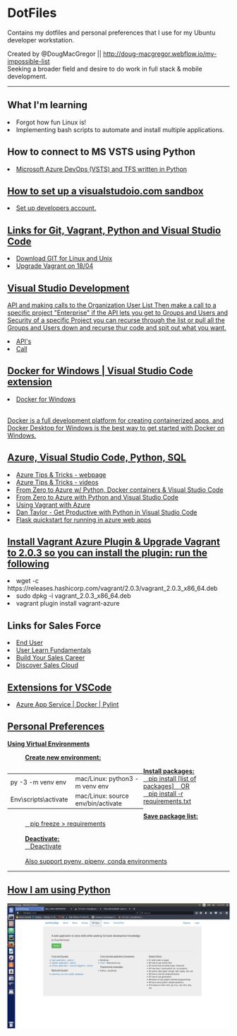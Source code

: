 # DotFiles
Contains my dotfiles and personal preferences that I use for my Ubuntu developer workstation.

Created by @DougMacGregor || http://doug-macgregor.webflow.io/my-impossible-list <br>
Seeking a broader field and desire to do work in full stack & mobile development.
<hr>

## What I'm learning
<li>Forgot how fun Linux is!</li>
<li>Implementing bash scripts to automate and install multiple applications.</li>

## How to connect to MS VSTS using Python
<li><a href="https://github.com/rcoenmans/vsts-client"</a>Microsoft Azure DevOps (VSTS) and TFS written in Python</li>

## How to set up a visualstudoio.com sandbox
<li><a href="https://my.visualstudio.com"</a>Set up developers account.</li>

## Links for Git, Vagrant, Python and Visual Studio Code
<li><a href="https://git-scm.com/download/linux"</a>Download GIT for Linux and Unix</li>
<li><a href="https://computingforgeeks.com/install-latest-vagrant-on-ubuntu-18-04-debian-9-kali-linux/"</a>Upgrade Vagrant on 18/04</li>

## Visual Studio Development
API and making calls to the Organization User List
Then make a call to a specific project "Enterprise" if the API lets you get to Groups and Users and Security of a specific Project you can recurse through the list or pull all the Groups and Users down and recurse thur code and spit out what you want.

<li><a href="https://docs.microsoft.com/en-us/rest/api/azure/devops/audit/?view=azure-devops-rest-5.1"</a>API's</li>
<li><a href="https://docs.microsoft.com/en-us/azure/devops/organizations/security/export-users-audit-log?view=azure-devops"</a>Call</li>

## Docker for Windows | Visual Studio Code extension
<li><a href="https://docs.docker.com/docker-for-windows/?utm_source=docker4win_2.0.0.3&utm_medium=docs&utm_campaign=referral"</a>Docker for Windows</li><br>
  
Docker is a full development platform for creating containerized apps, and Docker Desktop for Windows is the best way to get started with Docker on Windows.
  
## Azure, Visual Studio Code, Python, SQL
<li><a href="https://microsoft.github.io/AzureTipsAndTricks/"</a>Azure Tips & Tricks - webpage</li>
<li><a href="https://www.youtube.com/playlist?list=PLLasX02E8BPCNCK8Thcxu-Y-XcBUbhFWC"</a>Azure Tips & Tricks - videos</li>
<li><a href="https://www.youtube.com/watch?v=I1cG1FRjFOQ"</a>From Zero to Azure w/ Python, Docker containers & Visual Studio Code</li>
<li><a href="https://youtu.be/DPBspKl2epk"</a>From Zero to Azure with Python and Visual Studio Code</li>
<li><a href="https://blog.scottlowe.org/2017/12/11/using-vagrant-with-azure/"</a>Using Vagrant with Azure</li>
<li><a href="https://youtu.be/6YLMWU-5H9o"</a>Dan Taylor - Get Productive with Python in Visual Studio Code</li>
<li><a href="https://github.com/qubitron/flask-webapp-quickstart"</a>Flask quickstart for running in azure web apps</li>

## Install Vagrant Azure Plugin & Upgrade Vagrant to 2.0.3 so you can install the plugin: run the following
<li><a>wget -c https://releases.hashicorp.com/vagrant/2.0.3/vagrant_2.0.3_x86_64.deb</a></li>
<li>sudo dpkg -i vagrant_2.0.3_x86_64.deb</li>
<li>vagrant plugin install vagrant-azure</li>

## Links for Sales Force
<li><a href="https://trailhead.salesforce.com/content/learn/trails/lex_end_user"</a>End User</li>
<li><a href="https://trailhead.salesforce.com/content/learn/trails/lex_user_learn_fundamentals"</a>User Learn Fundamentals</li>
<li><a href="https://trailhead.salesforce.com/content/learn/trails/build-your-sales-career"</a>Build Your Sales Career</li>
<li><a href="https://trailhead.salesforce.com/content/learn/trails/discover-sales-cloud"</a>Discover Sales Cloud</li>

## Extensions for VSCode
<li> Azure App Service | Docker | Pylint</li>

## Personal Preferences
<p><strong>Using Virtual Environments</strong></p>
<p style="padding-left: 40px;"><strong>Create new environment:</strong></p>
<table style="width: 61.1559%; border-collapse: collapse; border-style: dashed; float: left;" border="0">
<tbody>
<tr>
<td style="width: 12.2223%;">py -3 -m venv env</td>
<td style="width: 49.156%;">mac/Linux: python3 -m venv env</td>
</tr>
<tr>
<td style="width: 12.2223%;">Env\scripts\activate</td>
<td style="width: 49.156%;">mac/Linux: source env/bin/activate</td>
</tr>
</tbody>
</table>
<p style="padding-left: 40px;"><strong>Install packages:</strong><br />&nbsp; &nbsp;pip install [list of packages]&nbsp; &nbsp; OR<br />&nbsp; &nbsp;pip install -r requirements.txt<br /><br /><strong>Save package list:</strong><br />&nbsp; &nbsp;pip freeze &gt; requirements<br /><br /><strong>Deactivate:</strong><br />&nbsp; &nbsp;Deactivate<br /><br />Also support pyenv, pipenv, conda environments</p>
<hr>

## How I am using Python
![python-code](https://raw.githubusercontent.com/SEDoug/portfolioapp/master/static/Screenshot%20from%202017-10-19%2020-44-01.png)
